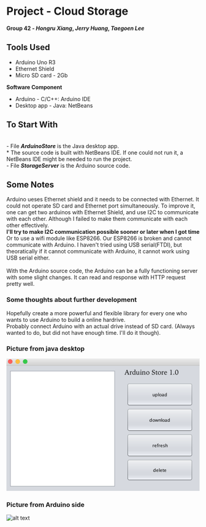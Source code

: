 # Project - Cloud Storage
**Group 42 - _Hongru Xiang_, _Jerry Huang_, _Taegoen Lee_**
## Tools Used
- Arduino Uno R3
- Ethernet Shield
- Micro SD card - 2Gb

**Software Component**
- Arduino - C/C++: Arduino IDE
- Desktop app - Java: NetBeans

## To Start With
<br> -  File **_ArduinoStore_** is the Java desktop app. 
	<br> *  The source code is built with NetBeans IDE. If one could not run it, a NetBeans IDE might be needed to run the project.
<br> -  File **_StorageServer_** is the Arduino source code.
## Some Notes
Arduino ueses Ethernet shield and it needs to be connected with Ethernet. It could not operate SD card and Ethernet port simultaneously. To improve it, one can get two arduinos with Ethernet Shield, and use I2C to communicate with each other. Although I failed to make them communicate with each other effectively.
<br> **I'll try to make I2C communication possible sooner or later when I got time**
<br> Or to use a wifi module like ESP8266. Our ESP8266 is broken and cannot communicate with Arduino. I haven't tried using USB serial(FTDI), but theoratically if it cannot communicate with Arduino, it cannot work using USB serial either.
<br>
<br> With the Arduino source code, the Arduino can be a fully functioning server with some slight changes. It can read and response with HTTP request pretty well.

### Some thoughts about further development
Hopefully create a more powerful and flexible library for every one who wants to use Arduino to build a online hardrive.
<br> Probably connect Arduino with an actual drive instead of SD card. (Always wanted to do, but did not have enough time. I'll do it though).
### Picture from java desktop
![alt text](desktop_pic.png)
### Picture from Arduino side
![alt text](arduino_pic.PNG)
